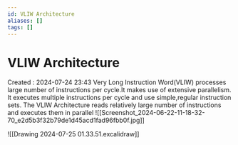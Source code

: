 ```yaml
---
id: VLIW Architecture
aliases: []
tags: []
---
```


# VLIW Architecture

Created : 2024-07-24 23:43
Very Long Instruction Word(VLIW) processes large number of instructions per cycle.It makes use of extensive parallelism. It executes multiple instructions per cycle and use simple,regular instruction sets.
The VLIW Architecture reads relatively large number of instructions and executes them in parallel
![[Screenshot_2024-06-22-11-18-32-70_e2d5b3f32b79de1d45acd1fad96fbb0f.jpg]]

![[Drawing 2024-07-25 01.33.51.excalidraw]]

